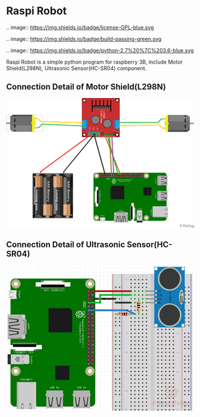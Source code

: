 Raspi Robot
===========

.. image:: https://img.shields.io/badge/license-GPL-blue.svg

.. image:: https://img.shields.io/badge/build-passing-green.svg

.. image:: https://img.shields.io/badge/python-2.7%20%7C%203.6-blue.svg

Raspi Robot is a simple python program for raspberry 3B, include Motor Shield(L298N), Ultrasonic Sensor(HC-SR04) component.


Connection Detail of Motor Shield(L298N)
----------------------------------------

![L298N](./docs/L298N.png)


Connection Detail of Ultrasonic Sensor(HC-SR04)
-----------------------------------------------

![HC-SR04](./docs/HC-SR04.png)